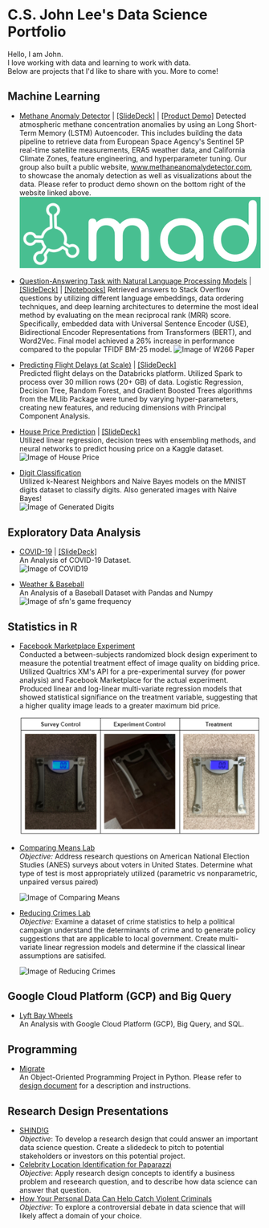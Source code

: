 # C.S. John Lee's Data Science Portfolio

Hello, I am John.  
I love working with data and learning to work with data.  
Below are projects that I'd like to share with you. More to come!  

## Machine Learning 
- [Methane Anomaly Detector](https://github.com/sanjayms01/methane)  |   [[SlideDeck]](https://docs.google.com/presentation/d/11YTivxMuYAa7_YLMh8lfQjb4NlsIZNBQ4tynZrQVwfc/edit)   | [[Product Demo]](https://www.ischool.berkeley.edu/projects/2021/methane-anomaly-detector)
Detected atmospheric methane concentration anomalies by using an Long Short-Term Memory (LSTM) Autoencoder. This includes building the data pipeline to retrieve data from European Space Agency's Sentinel 5P real-time satellite measurements, ERA5 weather data, and California Climate Zones, feature engineering, and hyperparameter tuning. Our group also built a public website, www.methaneanomalydetector.com, to showcase the anomaly detection as well as visualizations about the data. Please refer to product demo shown on the bottom right of the website linked above.   
  ![Image of MAD](https://github.com/CSJohnLee/projects_ucb_mids/blob/master/Images/mad.PNG?raw=true)  
  

- [Question-Answering Task with Natural Language Processing Models](https://github.com/CSJohnLee/projects_ucb_mids/tree/master/stackoverflow_reqa)  |   [[SlideDeck]](https://docs.google.com/presentation/d/1hi7xf_9UxuG7_e1n8TSSkoI3qRV78HULg08lMpaYP9s/edit?usp=sharing)   | [[Notebooks]](https://github.com/sanjayms01/StackReQA)
Retrieved answers to Stack Overflow questions by utilizing different language embeddings, data ordering techniques, and deep learning architectures to determine the most ideal method by evaluating on the mean reciprocal rank (MRR) score. Specifically, embedded data with Universal Sentence Encoder (USE), Bidirectional Encoder Representations from Transformers (BERT), and Word2Vec. Final model achieved a 26% increase in performance compared to the popular TFIDF BM-25 model.
  ![Image of W266 Paper](https://raw.githubusercontent.com/CSJohnLee/projects_ucb_mids/master/Images/stackreqa.png)  


- [Predicting Flight Delays (at Scale)](https://github.com/CSJohnLee/projects_ucb_mids/tree/master/flight_delays_prediction)  |   [[SlideDeck]](https://docs.google.com/presentation/d/1VkYIzGgzorXwzKhASuqDeq1tBfVdYDn3LabyfhQdw64/edit?usp=sharing)   
Predicted flight delays on the Databricks platform. Utilized Spark to process over 30 million rows (20+ GB) of data. Logistic Regression, Decision Tree, Random Forest, and Gradient Boosted Trees algorithms from the MLlib Package were tuned by varying hyper-parameters, creating new features, and reducing dimensions with Principal Component Analysis. 


- [House Price Prediction](https://github.com/CSJohnLee/projects_ucb_mids/tree/master/house_price_prediction)  |   [[SlideDeck]](https://docs.google.com/presentation/d/1B8kliL58PaSFKafOiJD0OPBr-FkByLgqiz3M6acir3o/edit?usp=sharing)    
  Utilized linear regression, decision trees with ensembling methods, and neural networks to predict housing price on a Kaggle dataset.  
  ![Image of House Price](https://raw.githubusercontent.com/CSJohnLee/projects_ucb_mids/master/Images/house_price_predict.PNG)  


- [Digit Classification](https://github.com/CSJohnLee/projects_ucb_mids/tree/master/digit_classification)  
  Utilized k-Nearest Neighbors and Naive Bayes models on the MNIST digits dataset to classify digits. Also generated images with Naive Bayes!  
  ![Image of Generated Digits](https://raw.githubusercontent.com/CSJohnLee/projects_ucb_mids/master/Images/generated_images.png)  
  
## Exploratory Data Analysis 
- [COVID-19](https://github.com/CSJohnLee/COVID19_Project)  |   [[SlideDeck]](https://docs.google.com/presentation/d/1z9M6WjM0kyZV0tBjC2mafpYZLWmoRZ9VFko0kUA46zE/edit?usp=sharing)    
  An Analysis of COVID-19 Dataset.  
  ![Image of COVID19](https://github.com/CSJohnLee/projects_ucb_mids/blob/master/Images/CaseOverTime.gif?raw=true)   

- [Weather & Baseball](https://github.com/CSJohnLee/projects_ucb_mids/tree/master/Weather_Baseball_Data_Analysis_with_Pandas_and_Numpy)  
  An Analysis of a Baseball Dataset with Pandas and Numpy  
  ![Image of sfn's game frequency](https://github.com/CSJohnLee/projects_ucb_mids/blob/master/Images/weather_baseball.png?raw=true)

## Statistics in R 
- [Facebook Marketplace Experiment](https://github.com/CSJohnLee/projects_ucb_mids/tree/master/fb-marketplace-exp)  
  Conducted a between-subjects randomized block design experiment to measure the potential treatment effect of image quality on bidding price. Utilized Qualtrics XM's API for a pre-experimental survey (for power analysis) and Facebook Marketplace for the actual experiment. Produced linear and log-linear multi-variate regression models that showed statistical signifiance on the treatment variable, suggesting that a higher quality image leads to a greater maximum bid price.

  ![Image of Photos](https://raw.githubusercontent.com/CSJohnLee/projects_ucb_mids/master/Images/FB_marketplace.png)  
   
 - [Comparing Means Lab](https://github.com/CSJohnLee/projects_ucb_mids/tree/master/comparing_means_lab)  
   *Objective:* Address research questions on American National Election Studies (ANES) surveys about voters in United States. Determine what type of test is most appropriately utilized (parametric vs nonparametric, unpaired versus paired)  
   
   ![Image of Comparing Means](https://github.com/CSJohnLee/projects_ucb_mids/blob/master/Images/comparing_means.PNG?raw=true)  
     
- [Reducing Crimes Lab](https://github.com/CSJohnLee/projects_ucb_mids/tree/master/reducing_crimes_lab)  
   *Objective:* Examine a dataset of crime statistics to help a political campaign understand the determinants of crime and to generate policy suggestions that are applicable to local government. Create multi-variate linear regression models and determine if the classical linear assumptions are satisifed.   
     
   ![Image of Reducing Crimes](https://github.com/CSJohnLee/projects_ucb_mids/blob/master/Images/reducing_crime.PNG?raw=true)

## Google Cloud Platform (GCP) and Big Query
- [Lyft Bay Wheels](https://github.com/CSJohnLee/projects_ucb_mids/tree/master/lyft_bay_wheels_data_analysis)  
  An Analysis with Google Cloud Platform (GCP), Big Query, and SQL.

## Programming
- [Migrate](https://github.com/CSJohnLee/projects_ucb_mids/tree/master/Migrate_An_OOP_Project)  
  An Object-Oriented Programming Project in Python. Please refer to [design document](https://github.com/CSJohnLee/projects_ucb_mids/blob/master/Migrate_An_OOP_Project/Design_Doc_CSJL_Final.pdf) for a description and instructions. 

## Research Design Presentations
- [SHIND!G](https://github.com/CSJohnLee/projects_ucb_mids/blob/master/Research_Design_Presentations/SHIND!G.pptx)    
   *Objective*: To develop a research design that could answer an important data science question. Create a slidedeck to pitch to potential stakeholders or investors on this potential project.
- [Celebrity Location Identification for Paparazzi](https://github.com/CSJohnLee/projects_ucb_mids/blob/master/Research_Design_Presentations/Celebrity_Location_Identification_for_Paparazzi.pptx)   
   *Objective*: Apply research design concepts to identify a business problem and reseearch question, and to describe how data science can answer that question.
- [How Your Personal Data Can Help Catch Violent Criminals](https://github.com/CSJohnLee/projects_ucb_mids/blob/master/Research_Design_Presentations/How_Your_Personal_Data_Can_Help_Catch_Violent_Criminals.pptx)  
   *Objective*: To explore a controversial debate in data science that will likely affect a domain of your choice. 





















